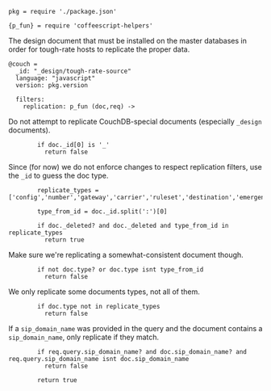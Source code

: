     pkg = require './package.json'

    {p_fun} = require 'coffeescript-helpers'

The design document that must be installed on the master databases in order for tough-rate hosts to replicate the proper data.

    @couch =
      _id: "_design/tough-rate-source"
      language: "javascript"
      version: pkg.version

      filters:
        replication: p_fun (doc,req) ->

Do not attempt to replicate CouchDB-special documents (especially `_design` documents).

            if doc._id[0] is '_'
              return false

Since (for now) we do not enforce changes to respect replication filters, use the `_id` to guess the doc type.

            replicate_types = ['config','number','gateway','carrier','ruleset','destination','emergency','host']

            type_from_id = doc._id.split(':')[0]

            if doc._deleted? and doc._deleted and type_from_id in replicate_types
              return true

Make sure we're replicating a somewhat-consistent document though.

            if not doc.type? or doc.type isnt type_from_id
              return false

We only replicate some documents types, not all of them.

            if doc.type not in replicate_types
              return false

If a `sip_domain_name` was provided in the query and the document contains a `sip_domain_name`, only replicate if they match.

            if req.query.sip_domain_name? and doc.sip_domain_name? and req.query.sip_domain_name isnt doc.sip_domain_name
              return false

            return true
